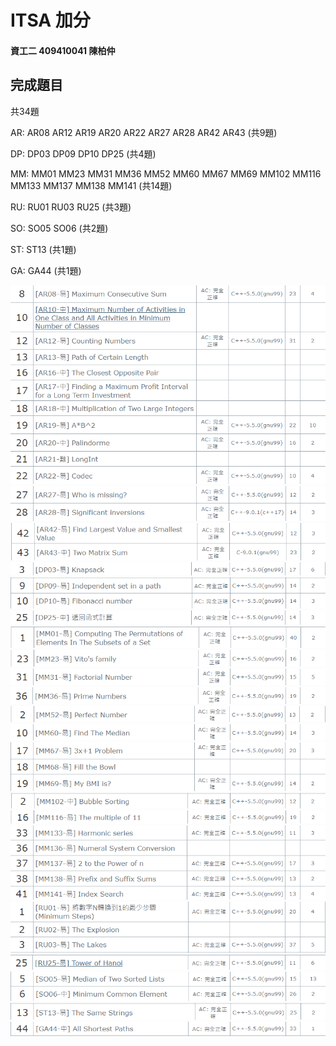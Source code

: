 # ITSA 加分
#### 資工二 409410041 陳柏仲
## 完成題目
共34題

AR: AR08 AR12 AR19 AR20 AR22 AR27 AR28 AR42 AR43 (共9題)

DP: DP03 DP09 DP10 DP25 (共4題)

MM: MM01 MM23 MM31 MM36 MM52 MM60 MM67 MM69 MM102 MM116 MM133 MM137 MM138 MM141 (共14題)

RU: RU01 RU03 RU25 (共3題)

SO: SO05 SO06 (共2題)

ST: ST13 (共1題)

GA: GA44 (共1題)

![](1.png)
![](2.png)
![](3.png)
![](4.png)
![](5.png)
![](6.png)
![](7.png)
![](8.png)
![](9.png)
![](10.png)
![](11.png)
![](12.png)
![](13.png)
![](14.png)
![](15.png)
![](16.png)
![](17.png)
![](18.png)
![](19.png)
![](20.png)
![](21.png)

